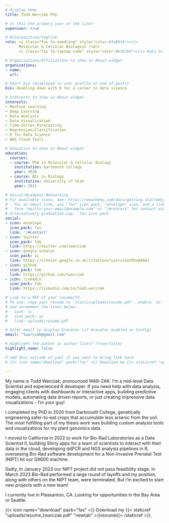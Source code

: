 ```yaml
---
# Display name
title: Todd Warczak PhD

# Is this the primary user of the site?
superuser: true

# Role/position/tagline
role: <i class="fas fa-seedling" style="color:#3e8914"></i>
      Molecular & Cellular Biologist /<br>
      <i class="fas fa-laptop-code" style="color:#bfb7b6"></i> Data Scientist

# Organizations/Affiliations to show in About widget
organizations:
- name:
  url:

# Short bio (displayed in user profile at end of posts)
bio: Doubling down with R for a career in data science.

# Interests to show in About widget
interests:
- Machine Learning
- Deep Learning
- Data Analysis
- Data Visualization
- Time-Series Forecasting
- Regression/Classification
- R for Data Science
- AWS Cloud Tools

# Education to show in About widget
education:
  courses:
  - course: PhD in Molecular & Cellular Biology
    institution: Dartmouth College
    year: 2020
  - course: BSc in Biology
    institution: University of Utah
    year: 2012

# Social/Academic Networking
# For available icons, see: https://wowchemy.com/docs/getting-started/page-builder/#icons
#   For an email link, use "fas" icon pack, "envelope" icon, and a link in the
#   form "mailto:your-email@example.com" or "/#contact" for contact widget.
# Alternatively graduation-cap,  fas icon pack
social:
- icon: envelope
  icon_pack: fas
  link: '/#contact'
- icon: twitter
  icon_pack: fab
  link: https://twitter.com/twarczak
- icon: google-scholar 
  icon_pack: ai
  link: https://scholar.google.co.uk/citations?user=sIwtMXoAAAAJ
- icon: github
  icon_pack: fab
  link: https://github.com/twarczak
- icon: linkedin
  icon_pack: fab
  link: https://linkedin.com/in/todd-warczak

# Link to a PDF of your resume/CV.
# To use: copy your resume to `static/uploads/resume.pdf`, enable `ai` icons in `params.toml`, 
# and uncomment the lines below.
# - icon: cv
#   icon_pack: ai
#   link: uploads/resume.pdf

# Enter email to display Gravatar (if Gravatar enabled in Config)
email: "twarczak@gmail.com"

# Highlight the author in author lists? (true/false)
highlight_name: false

# add this outside of yaml if you want to bring link back
# {{< icon name="download" pack="fas" >}} Download my {{< staticref "uploads/demo_resume.pdf" "newtab" >}}resumé{{< /staticref >}}.

---
```


My name is Todd Warczak, pronounced WAR-ZAK. I’m a mid-level Data Scientist and experienced R developer. If you need help with data analysis, engaging clients with dashboards or interactive apps, building predictive models, automating data driven reports, or just creating impressive data visualizations - I’m your guy!

I completed my PhD in 2020 from Dartmouth College, genetically engineering safer-to-eat crops that accumulate less arsenic from the soil. The most fulfilling part of my thesis work was building custom analysis tools and visualizations for my plant genomics data.

I moved to California in 2022 to work for Bio-Rad Laboratories as a Data Scientist II, building Shiny apps for a team of scientists to interact with their data in the cloud, developing ddPCR and NGS analysis pipelines in R, overseeing Bio-Rad software development for a Non-Invasive Prenatal Test (NIPT) kit our QX600 machine. 

Sadly, In January 2023 our NIPT project did not pass feasibility stage. In March 2023 Bio-Rad performed a large round of layoffs and my position, along with others on the NIPT team, were terminated. But I’m excited to start new projects with a new team!

I currently live in Pleasanton, CA. Looking for opportunities in the Bay Area or Seattle. 

{{< icon name="download" pack="fas" >}} Download my {{< staticref "uploads/resume_twarczak.pdf" "newtab" >}}resumé{{< /staticref >}}.
